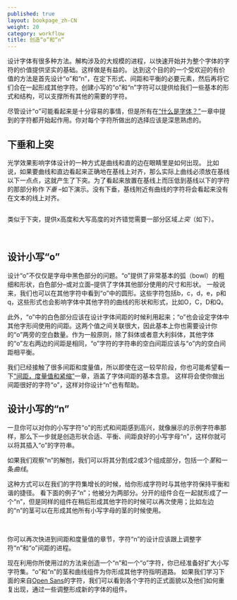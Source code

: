 ```yaml
---
published: true
layout: bookpage_zh-CN
weight: 20
category: workflow
title: 创造“o”和“n”
---
```


设计字体有很多种方法。解构涉及的大规模的进程，以快速开始并为整个字体的字符的价值提供坚实的基础。这样做是有益的。
达到这个目的的一个受欢迎的有价值的方法是首先设计“o”和“n”，在定下形式、间距和平衡的必要元素，然后再将它们合在一起形成其他字符。创建小写的“o”和“n”字符可以提供给我们一些基本的形式和结构，可以支撑所有其他的需要的字符。

尽管设计“o”可能看起来是十分容易的事情，但是所有在[“什么是字体？”][“What is a font?”]一章中提到的字符都开始起作用。你对每个字符所做出的选择应该是深思熟虑的。

## 下垂和上突

光学效果影响字体设计的一种方式是曲线和直的边在眼睛里是如何出现。
比如说，如果要曲线和直边看起来正确地在基线上对齐，那么实际上曲线必须放在基线以下一点点，这就产生了下突。为了看起来放置在基线上而压低到基线以下的字符的那部分称作*下垂* &ndash;如下演示。没有下垂，基线附近有曲线的字符将会看起来没有在文本的线上对齐。 

<img src="../en-US/images/underhang1.png" alt>

类似于下突，提供x高度和大写高度的对齐错觉需要一部分区域*上突*（如下）。

<img src="../en-US/images/nox-opensans.png" alt>

<img src="../en-US/images/nox-merriw_1.png" alt>

## 设计小写“o”

设计“o”不仅仅是字母中黑色部分的问题。“o”提供了非常基本的弧（bowl）的粗细和形状，白色部分&ndash;或对立面&ndash;提供了字体其他部分使用的尺寸和形状。
一般说来，我们也可以在其他字符中看到“o”中的圆形。这些字符包括b，c，d，e，p和q，这些形式也会影响字体中其他字符的曲线的形状和形式，比如O，C，D和Q。

此外，“o”中的白色部分应该在设计字体间距的时候利用起来；“o”也会设定字体中其他字形间使用的间距。这两个值之间关联很大，因此基本上你也需要设计你的“o”两旁的空白数量。作为一般原则，除了斜体或者意大利斜体，其他字体的“o”左右两边的间距是相同，“o”字符的字符串的空白间距应该与“o”内的空白间距相平衡。

我们已经接触了很多间距和度量值，所以即使在这一较早阶段，你也可能希望看一下[“间距，度量值和紧缩”][“Spacing, Metrics, and Kerning”]一章，涵盖了字体间距的基本含意。
这样将会使你做出间距很好的字符“o”，这样对你设计“n”也有帮助。

## 设计小写的“n”

一旦你可以对你的小写字符“o”的形式和间距感到高兴，就像展示的示例字符串那样，那么下一步就是创造形状合适、平衡、间距良好的小写字母“n”，这样你就可以将其插入“o”的字符串。

如果我们观察“n”的解刨，我们可以将其分割成2或3个组成部分，包括一个<i>茎</i>和一条<i>曲线</i>。

这种方式可以在我们的字符集增长的时候，给你形成字符时与其他字符保持平衡和谐的捷径。  看下面的例子“n”；他被分为两部分。分开的组件合在一起就形成了一个“n”，但是同样的组件在稍后形成其他字符的时候可以再次使用；比如左边的“n”的茎可以在形成其他所有小写字母的茎的时候使用。

<img src="../en-US/images/n-compo-2.png" alt>

<img src="../en-US/images/n-compo-1_1.png" alt>

你可以再次快进到间距和度量值的章节，字符“n”的设计应该跟上调整字符“n”和“o”间距的进程。

现在利用你所使用过的方法来创造一个“n”和一个“o”字符，你已经准备好扩大小写字符集。“o”和“n”的茎和曲线组件为你形成其他字符指明道路。
如果我们学习下面的来自[Open Sans]的字符，我们可以看到各个字符的正式面貌以及他们如何重复出现，通过一些调整形成新的字体的组件。

<img src="../en-US/images/h-m-n-curves.png" alt>

<img src="../en-US/images/b-c-d-e-curves.png" alt>

<img src="../en-US/images/i-j-t-f-curves.png" alt>

[“What is a font?”]: What_Is_a_Font.html
[“Spacing, Metrics, and Kerning”]: Spacing_Metrics_and_Kerning.html
[Open Sans]: http://opensans.com/